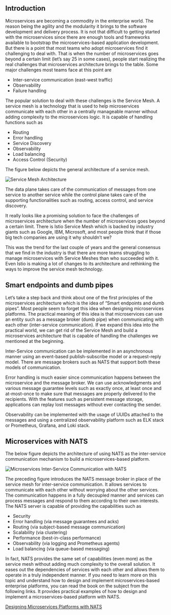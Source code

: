 ## Introduction

Microservices are becoming a commodity in the enterprise world. The reason being the agility and the modularity it brings to the software development and delivery process. It is not that difficult to getting started with the microservices since there are enough tools and frameworks available to bootstrap the microservices-based application development. But there is a point that most teams who adopt microservices find it challenging to deal with. That is when the number of microservices goes beyond a certain limit (let’s say 25 in some cases), people start realizing the real challenges that microservices architecture brings to the table. Some major challenges most teams face at this point are
 - Inter-service communication (east-west traffic)
 - Observability
 - Failure handling

The popular solution to deal with these challenges is the Service Mesh. A service mesh is a technology that is used to help microservices communicate with each other in a centrally manageable manner without adding complexity to the microservices logic. It is capable of handling functions such as

 - Routing
 - Error handling
 - Service Discovery
 - Observability
 - Load balancing
 - Access Control (Security)

The figure below depicts the general architecture of a service mesh.

<img class="img-responsive center-block" src="/img/blog/scalable-microservices-nats-1.png" alt="Service Mesh Architecture">

The data plane takes care of the communication of messages from one service to another service while the control plane takes care of the supporting functionalities such as routing, access control, and service discovery.

It really looks like a promising solution to face the challenges of microservices architecture when the number of microservices goes beyond a certain limit. There is Istio Service Mesh which is backed by industry giants such as Google, IBM, Microsoft, and most people think that if those big tech companies are using it why shouldn’t we?

This was the trend for the last couple of years and the general consensus that we find in the industry is that there are more teams struggling to manage microservices with Service Meshes than who succeeded with it. Even Istio is making a lot of changes to its architecture and rethinking the ways to improve the service mesh technology.

## Smart endpoints and dumb pipes

Let’s take a step back and think about one of the first principles of the microservices architecture which is the idea of “Smart endpoints and dumb pipes”. Most people seem to forget this idea when designing microservices platforms. The practical meaning of this idea is that microservices can use an entity such as a message broker (dumb pipe) when communicating with each other (inter-service communication). If we expand this idea into the practical world, we can get rid of the Service Mesh and build a microservices architecture that is capable of handling the challenges we mentioned at the beginning.

Inter-Service communication can be implemented in an asynchronous manner using an event-based publish-subscribe model or a request-reply model. There are message brokers such as NATS that support both these models of communication.

Error handling is much easier since communication happens between the microservice and the message broker. We can use acknowledgments and various message guarantee levels such as exactly once, at least once and at-most-once to make sure that messages are properly delivered to the recipients. With the features such as persistent message storage, applications can replay lost messages without ever contacting the sender.

Observability can be implemented with the usage of UUIDs attached to the messages and using a centralized observability platform such as ELK stack or Prometheus, Grafana, and Loki stack.

## Microservices with NATS

The below figure depicts the architecture of using NATS as the inter-service communication mechanism to build a microservices-based platform.

<img class="img-responsive center-block" src="/img/blog/scalable-microservices-nats-2.png" alt="Microservices Inter-Service Communication with NATS">

The preceding figure introduces the NATS message broker in place of the service mesh for inter-service communication. It allows services to communicate with each other without worrying about the other services. The communication happens in a fully decoupled manner and services can process messages and respond to them according to their own interests. The NATS server is capable of providing the capabilities such as

 - Security
 - Error handling (via message guarantees and acks)
 - Routing (via subject-based message communication)
 - Scalability (via clustering)
 - Performance (best-in-class performance)
 - Observability (via logging and Prometheus agents)
 - Load balancing (via queue-based messaging)

In fact, NATS provides the same set of capabilities (even more) as the service mesh without adding much complexity to the overall solution. It eases out the dependencies of services with each other and allows them to operate in a truly independent manner.
If you need to learn more on this topic and understand how to design and implement microservices-based enterprise platforms, you can read the book on the subject from the following links. It provides practical examples of how to design and implement a microservices-based platform with NATS.

[Designing Microservices Platforms with NATS](https://packt.link/cQhe8)
